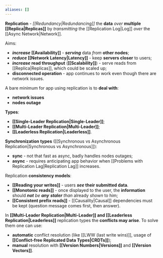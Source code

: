 ```yaml
---
aliases: []
---
```

**Replication** - *[[Redundancy|Redundancing]]* the **data** *over* **multiple [[Replica|Replicas]]** by *transmitting* the [[Replication Log|Log]] *over* the [[Async Network|Network]]. 

Aims:
- ***increase* [[Availability]]** - ***serving*** data *from* **other nodes**;
- ***reduce* [[Network Latency|Latency]]** - keep **servers closer** to users;
- ***increase* read throughput** (**[[Scalability]]**) - serve reads from [[Replica|Replicas]], which could be scaled up;
- **disconnected operation** - app continues to work even though there are network issues.

A bare minimum for app using replication is to **deal with**:
- **network issues**
- **nodes outage**

**Types**:
- **[[Single-Leader Replication|Single-Leader]]**;
- **[[Multi-Leader Replication|Multi-Leader]]**;
- **[[Leaderless Replication|Leaderless]]**.

**Synchronization types** ([[Synchronous vs Asynchronous Replication|Synchronous vs Asynchronous]]):
- **sync** - not that fast as async, badly handles nodes outages;
- **async** - requires anticipating app behavior when [[Problems with Replication Lag|Replication Lag]] increases.

Replication **consistency models**:
- **[[Reading your writes]]** - users ***see* their submitted data**.
- **[[Monotonic reads]]** - once displayed to the user, the  **information** should ***not** be* ***any*** ***staler** than* already *shown* to him;
- **[[Consistent prefix reads]]** - [[Causality|Causal]] dependencies must be kept (question message comes first, then answer).

In **[[Multi-Leader Replication|Multi-Leader]] and [[Leaderless Replication|Leaderless]]** replication types the **conflicts may arise**. To solve them one can use:
- **automatic** conflict resolution (like [[LWW (last write wins)]], usage of **[[Conflict-free Replicated Data Types|CRDTs]]**);
- **manual** resolution with **[[Version Numbers|Versions]]** and **[[Version Vectors]]**.
